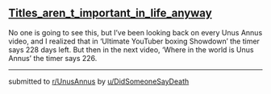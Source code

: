 ## [Titles_aren_t_important_in_life_anyway](https://www.reddit.com/r/UnusAnnus/comments/jrtkd5/titles_arent_important_in_life_anyway/)
No one is going to see this, but I’ve been looking back on every Unus Annus video, and I realized that in ‘Ultimate YouTuber boxing Showdown’ the timer says 228 days left. But then in the next video, ‘Where in the world is Unus Annus’ the timer says 226.

---

submitted to [r/UnusAnnus](https://www.reddit.com/r/UnusAnnus) by [u/DidSomeoneSayDeath](https://www.reddit.com/user/DidSomeoneSayDeath)

